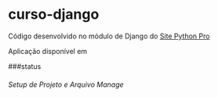 # curso-django
Código desenvolvido no módulo de Django do [Site Python Pro](www.python.pro.br)

Aplicação disponível em 


###status
###### Setup de Projeto e Arquivo Manage